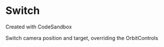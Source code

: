 # Switch

Created with CodeSandbox

Switch camera position and target, overriding the OrbitControls
